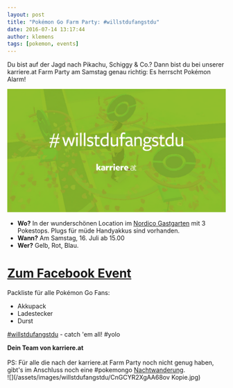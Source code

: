 ```yaml
---
layout: post
title: "Pokémon Go Farm Party: #willstdufangstdu"
date: 2016-07-14 13:17:44
author: klemens
tags: [pokemon, events]
---
```


Du bist auf der Jagd nach Pikachu, Schiggy & Co.? Dann bist du bei unserer karriere.at Farm Party am Samstag genau richtig: Es herrscht Pokémon Alarm!

![](/assets/images/willstdufangstdu/yolo.png)

- **Wo?** In der wunderschönen Location im [Nordico Gastgarten](https://www.google.at/maps/place/48%C2%B018'14.5%22N+14%C2%B017'28.0%22E/@48.304022,14.2889113,655m/data=!3m2!1e3!4b1!4m5!3m4!1s0x0:0x0!8m2!3d48.304022!4d14.2911) mit 3 Pokestops. Plugs für müde Handyakkus sind vorhanden.
- **Wann?** Am Samstag, 16. Juli ab 15.00
- **Wer?** Gelb, Rot, Blau.

# [Zum Facebook Event](https://www.facebook.com/events/1745612572364949/)

Packliste für alle Pokémon Go Fans:

- Akkupack
- Ladestecker
- Durst

[#willstdufangstdu](https://twitter.com/hashtag/willstdufangstdu) - catch 'em all! #yolo

**Dein Team von karriere.at**
<br><br>
PS: Für alle die nach der karriere.at Farm Party noch nicht genug haben, gibt's im Anschluss noch eine #pokemongo [Nachtwanderung](https://www.facebook.com/events/1570598113241228).
<br>
![](/assets/images/willstdufangstdu/CnGCYR2XgAA68ov Kopie.jpg)
